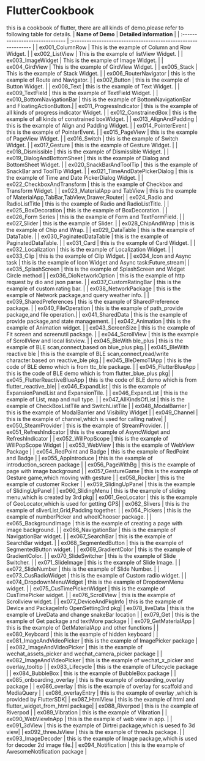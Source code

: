 # FlutterCookbook
this is a cookbook of flutter, there are all kinds of demo,please refer to following table for details.
| **Name of Demo** | **Detailed information** |
| :------------------------------ | :------------------------------------------------------------- |
| ex001_ColumnRow                 | This is the example of  Column and Row Widget.                 |
| ex002_ListView                  | This is the example of listView Widget.                        |
| ex003_ImageWidget               | This is the example of Image Widget.                           |
| ex004_GirdView                  | This is the example of GirdView Widget.                        |
| ex005_Stack                     | This is the example of Stack Widget.                           |
| ex006_RouterNavigator           | this is the example of Route and Navigator.                    |
| ex007_Button                    | this is the example of Button Widget.                          |
| ex008_Text                      | this is the example of Text Widget.                            |
| ex009_TextField                 | this is the example of TextField Widget.                       |
| ex010_BottomNavigationBar       | this is the example of BottomNavigationBar and FloatingActionButton.|
| ex011_ProgressIndicator         | this is the example of all kinds of progress indicator Widget. |
| ex012_ConstrainedBox            | this is the example of all kinds of constrained boxWidget.     |
| ex013_AlignAndPadding           | this is the example of Align and Padding Widget.               |
| ex014_PointerEvent              | this is the example of PointerEvent.                           |
| ex015_PageView                  | this is the example of PageView Widget.                        |
| ex016_Switch                    | this is the example of Switch Widget.                          |
| ex017_Gesture                   | this is the example of Gesture Widget.                         |
| ex018_Dismissible               | this is the example of Dismissible Widget.                     |
| ex019_DialogAndBottomSheet      | this is the example of Dialog and BottomSheet Widget.          |
| ex020_SnackBarAndToolTip        | this is the example of SnackBar and ToolTip Widget.            |
| ex021_TimeAndDatePickerDialog   | this is the example of Time and Date PickerDialog Widget.      |
| ex022_CheckboxAndTransform      | this is the example of Checkbox and Transform Widget.          |
| ex023_MaterialApp and TabView   | this is the example of MaterialApp,TabBar,TabView,Drawer,Router|
| ex024_Radio and RadioListTitle  | this is the example of Radio and RadioListTitle.               |
| ex025_BoxDecoration             | this is the example of BoxDecoration.                          |
| ex026_Form Series               | this is the example of Form and TextFormField.                 |
| ex027_Slider                    | this is the example of Slider.                                 |
| ex028_ChipAndWrap               | this is the example of Chip and Wrap.                          |
| ex029_DataTable                 | this is the example of DataTable.                              |
| ex030_PaginatedDataTable        | this is the example of PaginatedDataTable.                     |
| ex031_Card                      | this is the example of Card Widget.                            |
| ex032_Localization              | this is the example of Localization Widget.                    |
| ex033_Clip                      | this is the example of Clip Widget.                            |
| ex034_Icon and Async task       | this is the example of Icon Widget and Async task:Future,stream|
| ex035_SplashScreen              | this is the example of SplashScreen and Widget Circle method   |
| ex036_DioNetworkOption          | this is the example of http request by dio and json parse.     |
| ex037_CustomRatingBar           | this is the example of custom rating bar.                      |
| ex038_NetworkPackage            | this is the example of Network package,and query weather info. |
| ex039_SharedPreferences         | this is the example of SharedPreference package.               |
| ex040_FileOperation             | this is the example of path_provide package,and file operation.|
| ex041_SharedData                | this is the example of provide package,and state management.   |
| ex042_Animation                 | this is the example of Animation widget.                       |
| ex043_ScreenSize                | this is the example of Fit screen and screenutil package.      |
| ex044_ScrollView                | this is the example of ScrollView and local listview.          |
| ex045_BleWith ble_plus          | this is the example of BLE scan,connect,based on blue_plus pkg.|
| ex045_BleWith reactive ble      | this is the example of BLE scan,connect,read/write character.based on reactive_ble pkg.|
| ex045_BleDemoTIApp              | this is the code of BLE demo which is from ttc_ble package.    |
| ex045_FlutterBlueApp            | this is the code of BLE demo which is from flutter_blue_plus pkg|
| ex045_FlutterReactiveBlueApp    | this is the code of BLE demo which is from flutter_reactive_ble|
| ex046_ExpandList                | this is the example of ExpansionPanelList and ExpansionTile.   |
| ex046_ExpandList                | this is the example of List, map and null type.                |
| ex047_AllKindsOfList            | this is the example of CheckBoxListTile and SwitchListTile     |
| ex048_ModalBarrier              | this is the example of ModalBarrier and Visibility Widget      |
| ex049_Channel                   | this is the example of channel,which is used for calling native|
| ex050_SteamProvider             | this is the example of StreamProvider.                         |
| ex051_RefreshIndicator          | this is the example of AsyncWidget and RefreshIndicator        |
| ex052_WillPopScope              | this is the example of WillPopScope Widget                     |
| ex053_WebView                   | this is the example of WebView Package                         |
| ex054_RedPoint and Badge        | this is the example of RedPoint and Badge                      |
| ex055_AppIntroduce              | this is the example of introduction_screen package             |
| ex056_PageWithBg                | this is the example of page with image background              |
| ex057_GestureGame               | this is the example of Gesture game,which moving with gesture  |
| ex058_Rocker                    | this is the example of customer Rocker                         |
| ex059_SlidingUpPanel            | this is the example of SlidingUpPanel                          |
| ex060_SlidingMenu               | this is the example of sliding menu,which is created by 3rd pkg|
| ex061_GeoLocator                | this is the example of GeoLocator,which is used for getting GPS|
| ex062_Slivers                   | this is the example of sliverList,Grid,Padding together.       |
| ex064_Pickers                   | this is the example of numberPicker and wheelChooser package.  |
| ex065_BackgroundImage           | this is the example of creating a page with image background.  |
| ex066_NavigationBar             | this is the example of NavigationBar widget.                   |
| ex067_SearchBar                 | this is the example of SearchBar widget.                       |
| ex068_SegmentedButton           | this is the example of SegmentedButton widget.                 |
| ex069_GradientColor             | this is the example of GradientColor.                          |
| ex070_SlideSwitcher             | this is the example of Slide Switcher.                         |
| ex071_SlideImage                | this is the example of Slide Image.                            |
| ex072_SlideNumber               | this is the example of Slide Number.                           |
| ex073_CusRadioWidget            | this is the example of Custom radio widget.                    |
| ex074_DropdownMenuWidget        | this is the example of DropdownMenu widget.                    |
| ex075_CusTimePickerWidget       | this is the example of CusTimePicker widget.                   |
| ex076_ScrollView                | this is the example of Scrollview widget.                      |
| ex077_DeviceAndPkgInfo          | this is the example of Device and PackageInfo OpenSetting3rd pkg|
| ex078_liveData                  | this is the example of LiveData and change snakeBar location   |
| ex079_Get                       | this is the example of Get package and textMore package        |
| ex079_GetMaterialApp            | this is the example of GetMaterialApp and other functions      |
| ex080_Keyboard                  | this is the example of hidden keyboard                         |
| ex081_ImageAndVideoPicker       | this is the example of ImagePicker package                     |
| ex082_ImageAndVideoPicker       | this is the example of wechat_assets_picker and wechat_camera_picker package |
| ex082_ImageAndVideoPicker       | this is the example of wechat_x_picker and overlay_tooltip     |
| ex083_Lifecycle                 | this is the example of Lifecycle package                       |
| ex084_BubbleBox                 | this is the example of BubbleBox package                       |
| ex085_onboarding_overlay        | this is the example of onboarding_overlay package              |
| ex086_overlay                   | this is the example of overlay for scaffold and MediaQuery     |
| ex086_overlayEntry              | this is the example of overlay ,which is provided by FlutterSDK|
| ex087_HtmlView                  | this is the example of html and flutter_widget_from_html package|
| ex088_Riverpod                  | this is the example of Riverpod                                |
| ex089_Vibration                 | this is the example of Vibration                               |
| ex090_WebViewInApp              | this is the example of web view in app.                        |
| ex091_3dView                    | this is the example of Dirtrei package,which is uesed fo 3d view|
| ex092_threeJsView               | this is the example of threeJs package.                        |
| ex093_ImageDecoder              | this is the example of Image package,which is used for decoder 2d image file.|
| ex094_Notification              | this is the example of AwesomeNotification package             |

